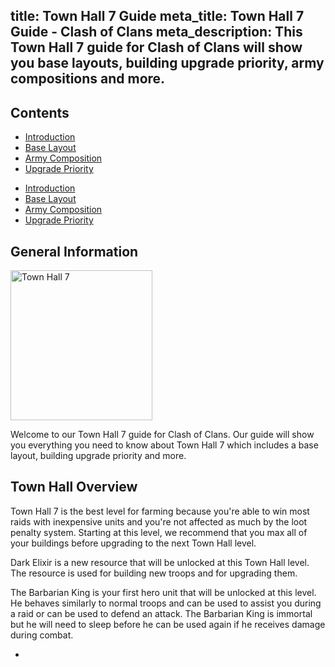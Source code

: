 title: Town Hall 7 Guide
meta_title: Town Hall 7 Guide - Clash of Clans
meta_description: This Town Hall 7 guide for Clash of Clans will show you base layouts, building upgrade priority, army compositions and more.
---
<h2 class="page-header">Contents</h2>

<ul class="nav nav-pills hidden-xs"><li role="presentation" class="active"><a href="/clash-of-clans/town-hall-7-guide/">Introduction</a></li><li role="presentation"><a href="/clash-of-clans/town-hall-7-base/">Base Layout</a></li><li role="presentation"><a href="/clash-of-clans/town-hall-7-army/">Army Composition</a></li><li role="presentation"><a href="/clash-of-clans/town-hall-7-upgrade-priority/">Upgrade Priority</a></li></ul>

<ul class="nav nav-pills nav-stacked visible-xs-block"><li role="presentation" class="active"><a href="/clash-of-clans/town-hall-7-guide/">Introduction</a></li><li role="presentation"><a href="/clash-of-clans/town-hall-7-base/">Base Layout</a></li><li role="presentation"><a href="/clash-of-clans/town-hall-7-army/">Army Composition</a></li><li role="presentation"><a href="/clash-of-clans/town-hall-7-upgrade-priority/">Upgrade Priority</a></li></ul>

<h2 class="page-header">General Information</h2>

<img src="http://game-brain.com/images/clash-of-clans/town-hall-7-guide/Town-Hall-7.png" alt="Town Hall 7" title="Town Hall 7" width="227" height="240" class="alignleft" />

<p>Welcome to our Town Hall 7 guide for Clash of Clans. Our guide will show you everything you need to know about Town Hall 7 which includes a base layout, building upgrade priority and more.</p>

<div style="clear:both"></div>

<h2 class="page-header">Town Hall Overview</h2>

<p>Town Hall 7 is the best level for farming because you're able to win most raids with inexpensive units and you're not affected as much by the loot penalty system. Starting at this level, we recommend that you max all of your buildings before upgrading to the next Town Hall level.</p>

<p>Dark Elixir is a new resource that will be unlocked at this Town Hall level. The resource is used for building new troops and for upgrading them.</p>

<p>The Barbarian King is your first hero unit that will be unlocked at this level. He behaves similarly to normal troops and can be used to assist you during a raid or can be used to defend an attack. The Barbarian King is immortal but he will need to sleep before he can be used again if he receives damage during combat.</p>

<nav><ul class="pager"><li class="next"><a href="/clash-of-clans/town-hall-7-base/"><span class="glyphicon glyphicon-chevron-right" aria-hidden="true"></span></a></li></ul></nav>
